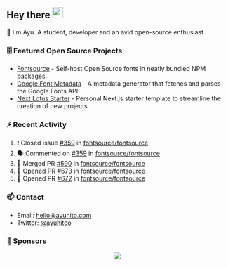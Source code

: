 ## Hey there <img src="https://media.giphy.com/media/hvRJCLFzcasrR4ia7z/giphy.gif" width="25" height="25">

📝 I'm Ayu. A student, developer and an avid open-source enthusiast.

### 🗄 Featured Open Source Projects

- [Fontsource](https://github.com/fontsource/fontsource) - Self-host Open Source fonts in neatly bundled NPM packages.
- [Google Font Metadata](https://github.com/fontsource/google-font-metadata) - A metadata generator that fetches and parses the Google Fonts API.
- [Next Lotus Starter](https://github.com/DecliningLotus/next-lotus-starter) - Personal Next.js starter template to streamline the creation of new projects.

### ⚡ Recent Activity

<!--START_SECTION:activity-->

1. ❗️ Closed issue [#359](https://github.com/fontsource/fontsource/issues/359) in [fontsource/fontsource](https://github.com/fontsource/fontsource)
2. 🗣 Commented on [#359](https://github.com/fontsource/fontsource/issues/359) in [fontsource/fontsource](https://github.com/fontsource/fontsource)
3. 🎉 Merged PR [#590](https://github.com/fontsource/fontsource/pull/590) in [fontsource/fontsource](https://github.com/fontsource/fontsource)
4. 💪 Opened PR [#673](https://github.com/fontsource/fontsource/pull/673) in [fontsource/fontsource](https://github.com/fontsource/fontsource)
5. 💪 Opened PR [#672](https://github.com/fontsource/fontsource/pull/672) in [fontsource/fontsource](https://github.com/fontsource/fontsource)
<!--END_SECTION:activity-->

### 📫 Contact

- Email: hello@ayuhito.com
- Twitter: [@ayuhitoo](https://twitter.com/ayuhitoo)

### :sparkling_heart: Sponsors

<p align="center">
  <a href="https://cdn.jsdelivr.net/gh/ayuhito/ayuhito/sponsors.svg">
    <img src='https://cdn.jsdelivr.net/gh/ayuhito/ayuhito/sponsors.svg'/>
  </a>
</p>
